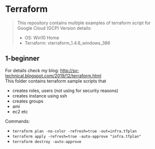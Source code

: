 # Terraform

> This repository contains multiple examples of terraform script for Google Cloud (GCP)
> Version details:
>    - OS: Win10 Home
>    - Terraform: vterraform_1.4.6_windows_386

## 1-beginner 
For details check my blog: http://sv-technical.blogspot.com/2019/12/terraform.html<br>
This folder contains terraform sample scripts that
  - creates roles, users (not using for security reasons)
  - creates instance using ssh
  - creates groups
  - ami
  - ec2 etc

Commands:
 - `terraform plan -no-color -refresh=true -out=infra.tfplan`
 - `terraform apply -refresh=true -auto-approve "infra.tfplan"`
 - `terraform destroy -auto-approve`
 
